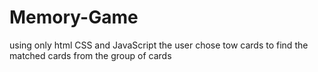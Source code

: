 # Memory-Game
using only html CSS and JavaScript  the user chose tow cards to find the matched cards from the group of cards  

